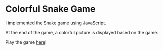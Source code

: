 Colorful Snake Game
=================

I implemented the Snake game using JavaScript.

At the end of the game, a colorful picture is displayed based on the game.

Play the game [here](https://colorful-snake-game.glitch.me/)!